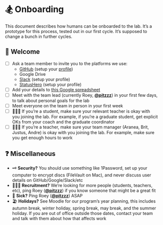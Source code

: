 # 🏂 Onboarding

This document describes how humans can be onboarded to the lab.
It’s a prototype for this process, tested out in our first cycle.
It’s supposed to change a bunch in further cycles.

## 👋 Welcome

*   [ ] Ask a team member to invite you to the platforms we use:
    *   [GitHub](https://github.com/cmda-the-lab) (setup your [profile](https://github.com/settings/profile))
    *   Google Drive
    *   [Slack](https://cmda-the-lab.slack.com/signup) (setup your profile)
    *   [StatusHero](https://statushero.com/teams/the-lab/reports) (setup your profile)
*   [ ] Add your details to [this Google spreadsheet](https://docs.google.com/spreadsheet/ccc?key=1jtuhAB1t0ko38wyzJ4NWQcYkMvdRFsh_o4rMMBu_his)
*   [ ] Meet with the team lead (currently Roey, [**@pitzzz**][pitzzz]) in your first few days, to talk
    about personal goals for the lab
*   [ ] Meet everyone on the team in person in your first week
*   [ ] 👩🏽‍🎓 If you’re a student, make sure your relevant teacher is okay with you joining
    the lab.
    For example, if you’re a graduate student, get explicit OKs from your coach and
    the graduate coordinator
*   [ ] 👩🏽‍🏫 If you’re a teacher, make sure your team manager (Aranea, Brit, Justus, Andre)
    is okay with you joining the lab.
    For example, make sure you get enough hours to work

## ❓ Miscellaneous

*   🗝 **Security?**
    You should use something like 1Password, set up your computer to encrypt discs
    (FileVault on Mac), and never discuss user details on GitHub/Google/Slack/etc
*   👷🏽‍♀️ **Recruitment?**
    We’re looking for more people (students, teachers, etc), ping Roey ([**@pitzzz**][pitzzz])
    if you know someone that might be a great fit
*   🤧 **Sick?**
    Ping Roey ([**@pitzzz**][pitzzz]) ASAP
*   🏖 **Holidays?**
    See Moodle for our program’s year planning, this includes autumn break,
    winter holiday, spring break, may break, and the summer holiday.
    If you are out of office outside those dates, contact your team and talk
    with them about how that affects work

[pitzzz]: https://github.com/pitzzz

